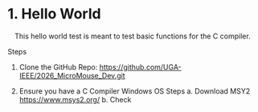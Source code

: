 # 1. Hello World

&emsp;This hello world test is meant to test basic functions for the C compiler.

Steps

1. Clone the GitHub Repo: https://github.com/UGA-IEEE/2026_MicroMouse_Dev.git

2. Ensure you have a C Compiler
    Windows OS Steps
    a. Download MSY2 https://www.msys2.org/
    b. Check